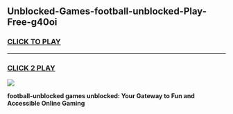 
## Unblocked-Games-football-unblocked-Play-Free-g40oi
<h3>
<a href="https://premium76.site?title=football-unblocked&ref=12A">CLICK TO PLAY</a></h3>
<hr>

<h3>
<a href="https://premium76.site?title=football-unblocked&ref=12A">CLICK 2 PLAY</a>
  
</h3>

<a href="https://premium76.site?title=football-unblocked&ref=12A"><img src="https://clearcache.store/games.png"></a>


**football-unblocked games unblocked: Your Gateway to Fun and Accessible Online Gaming**
